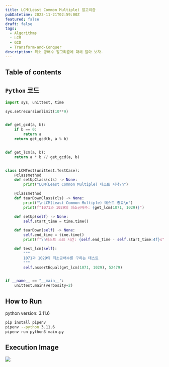 ```yaml
---
title: LCM(Least Common Multiple) 알고리즘
pubDatetime: 2023-11-21T02:59:00Z
featured: false
draft: false
tags:
  - Algorithms
  - LCM
  - GCD
  - Transform-and-Conquer
description: 최소 공배수 알고리즘에 대해 알아 보자.
---
```


## Table of contents

## `Python` 코드

```python
import sys, unittest, time

sys.setrecursionlimit(10**9)


def get_gcd(a, b):
    if b == 0:
        return a
    return get_gcd(b, a % b)


def get_lcm(a, b):
    return a * b // get_gcd(a, b)


class LCMTest(unittest.TestCase):
    @classmethod
    def setUpClass(cls) -> None:
        print("LCM(Least Common Multiple) 테스트 시작\n")

    @classmethod
    def tearDownClass(cls) -> None:
        print("\nLCM(Least Common Multiple) 테스트 종료\n")
        print(f"1071과 1029의 최소공배수: {get_lcm(1071, 1029)}")

    def setUp(self) -> None:
        self.start_time = time.time()

    def tearDown(self) -> None:
        self.end_time = time.time()
        print(f"\n테스트 소요 시간: {self.end_time - self.start_time:4f}s")

    def test_lcm(self):
        """
        1071과 1029의 최소공배수를 구하는 테스트
        """
        self.assertEqual(get_lcm(1071, 1029), 52479)


if __name__ == "__main__":
    unittest.main(verbosity=2)

```

## How to Run

python version: 3.11.6

```zsh
pip install pipenv
pipenv --python 3.11.6
pipenv run python3 main.py
```

## Execution Image

![](https://res.cloudinary.com/gyunseo-blog/image/upload/f_auto/v1700503303/image_ojxjx4.png)

